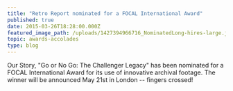 ```yaml
---
title: "Retro Report nominated for a FOCAL International Award"
published: true
date: 2015-03-26T18:28:00.000Z
featured_image_path: /uploads/1427394966716_NominatedLong-hires-large.jpg
topic: awards-accolades
type: blog
---
```


Our Story, "Go or No Go: The Challenger Legacy" has been nominated for a FOCAL International Award for its use of innovative archival footage. The winner will be announced May 21st in London -- fingers crossed!

